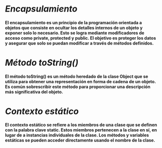 # _Encapsulamiento_
#### El encapsulamiento es un principio de la programación orientada a objetos que consiste en ocultar los detalles internos de un objeto y exponer solo lo necesario. Esto se logra mediante modificadores de acceso como private, protected y public. El objetivo es proteger los datos y asegurar que solo se puedan modificar a través de métodos definidos.

# _Método toString()_
#### El método toString() es un método heredado de la clase Object que se utiliza para obtener una representación en forma de cadena de un objeto. Es común sobrescribir este método para proporcionar una descripción más significativa del objeto.

# _Contexto estático_
#### El contexto estático se refiere a los miembros de una clase que se definen con la palabra clave static. Estos miembros pertenecen a la clase en sí, en lugar de a instancias individuales de la clase. Los métodos y variables estáticas se pueden acceder directamente usando el nombre de la clase.
